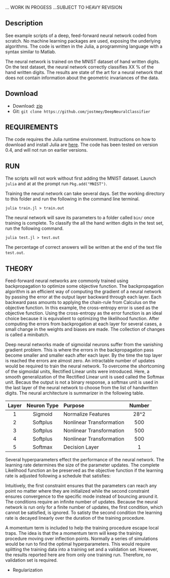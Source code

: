 ... WORK IN PROGESS ...SUBJECT TO HEAVY REVISION

## Description

See example scripts of a deep, feed-forward neural network coded from scratch. No machine learning packages are used, exposing the underlying algorithms. The code is written in the Julia, a programming language with a syntax similar to Matlab.

The neural network is trained on the MNIST dataset of hand written digits. On the test dataset, the neural network correctly classifies XX % of the hand written digits. The results are state of the art for a neural network that does not contain information about the geometric invariances of the data.

## Download

* Download: [zip](https://github.com/jostmey/DeepNeuralClassifieer/zipball/master)
* Git: `git clone https://github.com/jostmey/DeepNeuralClassifier`

## REQUIREMENTS

The code requires the Julia runtime environment. Instructions on how to download and install Julia are [here](http://julialang.org/). The code has been tested on version 0.4, and will not run on earlier versions.

## RUN

The scripts will not work without first adding the MNIST dataset. Launch `julia` and at at the prompt run `Pkg.add("MNIST")`.

Training the neural network can take several days. Set the working directory to this folder and run the following in the command line terminal.

`julia train.jl > train.out`

The neural network will save its parameters to a folder called `bin/` once training is complete. To classify the all the hand written digits in the test set, run the following command.

`julia test.jl > test.out`

The percentage of correct answers will be written at the end of the text file `test.out`.

## THEORY

Feed-forward neural networks are commonly trained using backpropagation to optimize some objective function. The backpropagation algorithm is an efficient way of computing the gradient of a neural network by passing the error at the output layer backward through each layer. Each backward pass amounts to applying the chain-rule from Calculus on the objective function. In this example, the cross-entropy error is used as the objective function. Using the cross-entropy as the error function is an ideal choice because it is equivalient to optimizing the likelihood function. After computing the errors from backprogation at each layer for several cases, a small change in the weights and biases are made. The collection of changes is called a minibatch.

Deep neural networks made of sigmoidal neurons suffer from the vanishing gradient problem. This is where the errors in the backpropagation pass become smaller and smaller each after each layer. By the time the top layer is reached the errors are almost zero. An intractable number of updates would be required to train the neural network. To overcome the shortcoming of the sigmoidal units, Rectified Linear units were introduced. Here, a smooth generalization of the Rectified Linear unit is used called the Softmax unit. Becaus the output is not a binary response, a softmax unit is used in the last layer of the neural network to choose from the list of handwritten digits. The neural architecture is summarizer in the following table.

| Layer | Neuron Type | Purpose                  | Number |
| :----:|:-----------:|:-------------------------|:------:|
| 1     | Sigmoid     | Normalize Features       | 28^2   |
| 2     | Softplus    | Nonlinear Transformation | 500   |
| 3     | Softplus    | Nonlinear Transformation | 500   |
| 4     | Softplus    | Nonlinear Transformation | 500   |
| 5     | Softmax     | Decision Layer           | 1      |

Several hyperparameters effect the performance of the neural network. The learning rate determines the size of the parameter updates. The complete Likelihood function an be preserved as the objective function if the learning rate is adjusted following a schedule that satisfies:

Intuitively, the first constraint ensures that the parameters can reach any point no matter where they are initialized while the second constraint ensures convergence to the specific mode instead of bouncing around it. The conditions require an infinite number of updates. Because the neural network is run only for a finite number of updates, the first condition, which cannot be satisfied, is ignored. To satisty the second condition the learning rate is decayed linearly over the duration of the training procedure.

A momentum term is included to help the training procedure escape local traps. The idea is that the a momentum term will keep the training procedure moving over inflection points. Normally a series of simulations would be run to find the optimal hyperparameters. This would require splitting the training data into a training set and a validation set. However, the results reported here are from only one training run. Therefore, no validation set is required.

* Regularization


